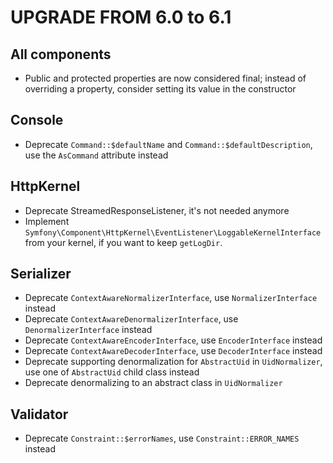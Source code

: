 UPGRADE FROM 6.0 to 6.1
=======================

All components
--------------

 * Public and protected properties are now considered final;
   instead of overriding a property, consider setting its value in the constructor

Console
-------

 * Deprecate `Command::$defaultName` and `Command::$defaultDescription`, use the `AsCommand` attribute instead

HttpKernel
----------

 * Deprecate StreamedResponseListener, it's not needed anymore
 * Implement `Symfony\Component\HttpKernel\EventListener\LoggableKernelInterface` from your kernel, if you want to keep `getLogDir`.

Serializer
----------

 * Deprecate `ContextAwareNormalizerInterface`, use `NormalizerInterface` instead
 * Deprecate `ContextAwareDenormalizerInterface`, use `DenormalizerInterface` instead
 * Deprecate `ContextAwareEncoderInterface`, use `EncoderInterface` instead
 * Deprecate `ContextAwareDecoderInterface`, use `DecoderInterface` instead
 * Deprecate supporting denormalization for `AbstractUid` in `UidNormalizer`, use one of `AbstractUid` child class instead
 * Deprecate denormalizing to an abstract class in `UidNormalizer`

Validator
---------

 * Deprecate `Constraint::$errorNames`, use `Constraint::ERROR_NAMES` instead
